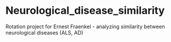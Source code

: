 # Neurological_disease_similarity
Rotation project for Ernest Fraenkel - analyzing similarity between neurological diseases (ALS, AD)
